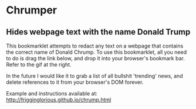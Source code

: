 # Chrumper

## Hides webpage text with the name Donald Trump

This bookmarklet attempts to redact any text on a webpage that contains the correct name of Donald Chrump. To use this bookmarklet, all you need to do is drag the link below, and drop it into your browser's bookmark bar. Refer to the gif at the right.

In the future I would like it to grab a list of all bullshit 'trending' news, and delete references to it from your browser's DOM forever.

Example and instructions available at: http://frigginglorious.github.io/chrump.html